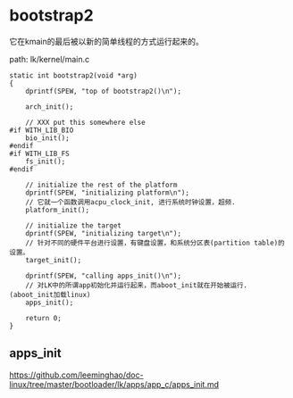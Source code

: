 bootstrap2
========================================

它在kmain的最后被以新的简单线程的方式运行起来的。

path: lk/kernel/main.c
```
static int bootstrap2(void *arg)
{
    dprintf(SPEW, "top of bootstrap2()\n");

    arch_init();

    // XXX put this somewhere else
#if WITH_LIB_BIO
    bio_init();
#endif
#if WITH_LIB_FS
    fs_init();
#endif

    // initialize the rest of the platform
    dprintf(SPEW, "initializing platform\n");
    // 它就一个函数调用acpu_clock_init, 进行系统时钟设置，超频.
    platform_init();

    // initialize the target
    dprintf(SPEW, "initializing target\n");
    // 针对不同的硬件平台进行设置，有键盘设置，和系统分区表(partition table)的设置。
    target_init();

    dprintf(SPEW, "calling apps_init()\n");
    // 对LK中的所谓app初始化并运行起来，而aboot_init就在开始被运行. (aboot_init加载linux)
    apps_init();

    return 0;
}
```

apps_init
----------------------------------------

https://github.com/leeminghao/doc-linux/tree/master/bootloader/lk/apps/app_c/apps_init.md
